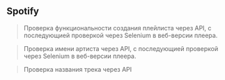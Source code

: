 ## Spotify

> Проверка функциональности создания плейлиста через API, 
с последующией проверкой через Selenium в веб-версии плеера.

> Проверка имени артиста через API, с последующией проверкой через Selenium в веб-версии плеера.

> Проверка названия трека через API

